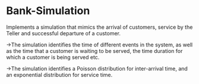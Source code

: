 # Bank-Simulation
Implements a simulation that mimics the arrival of customers, service by the Teller and successful departure of a customer. 

->The simulation identifies the time of different events in the system, as well as the time that a customer is waiting to be served, the time duration for which a customer is being served etc. 

->The simulation identifies a Poisson distribution for inter-arrival time, and an exponential distribution for service time. 
